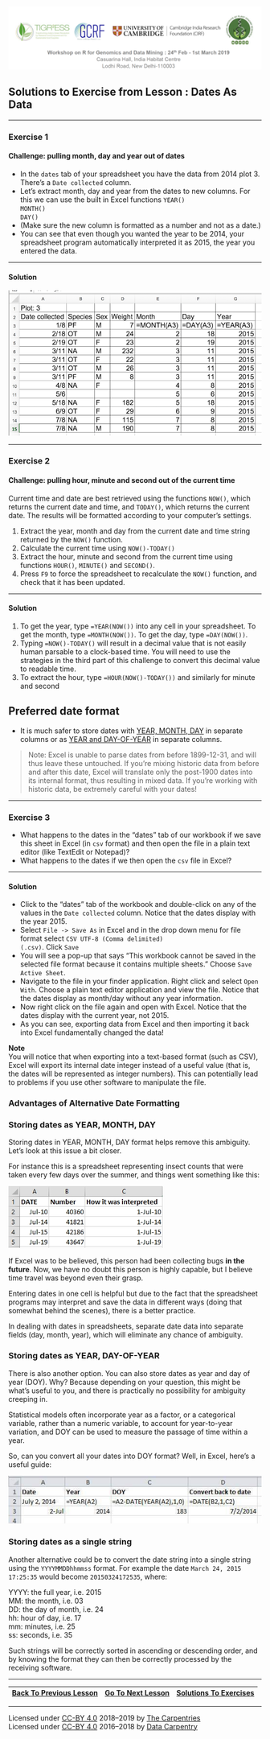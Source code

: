 <img src = /Images/R4R_header.png>

## Solutions to Exercise from Lesson : Dates As Data

---
### Exercise 1

#### Challenge: pulling month, day and year out of dates</p>

  * In the <code class="highlighter-rouge">dates</code> tab of your spreadsheet you have the data from 2014 plot 3. 
There’s a <code class="highlighter-rouge">Date collected</code> column.</li>
  * Let’s extract month, day and year from the dates to new columns. For this we  can use the built in Excel functions <code class="highlighter-rouge">YEAR()</code> <br><code class="highlighter-rouge">MONTH()</code>  <br />
<code class="highlighter-rouge">DAY()</code>
  * (Make sure the new column is formatted as a number and not as a date.)
  * You can see that even though you wanted the year to be 2014, your spreadsheet program automatically interpreted it as 2015, the year you entered the data.</p>
---
#### Solution
 <img src="/Images/solution_exercise_1_dates.png" alt="dates, exersize 1" />

---
### Exercise 2

#### Challenge: pulling hour, minute and second out of the current time</p>

Current time and date are best retrieved using the functions <code class="highlighter-rouge">NOW()</code>, which
returns the current date and time, and <code class="highlighter-rouge">TODAY()</code>, which returns the current
date. The results will be formatted according to your computer’s settings.</p>

1) Extract the year, month and day from the current date and time string returned by the <code class="highlighter-rouge">NOW()</code> function.
2) Calculate the current time using <code class="highlighter-rouge">NOW()-TODAY()</code>
3) Extract the hour, minute and second from the current time using functions <code class="highlighter-rouge">HOUR()</code>, <code class="highlighter-rouge">MINUTE()</code> and <code class="highlighter-rouge">SECOND()</code>.
4) Press <code class="highlighter-rouge">F9</code> to force the spreadsheet to recalculate the <code class="highlighter-rouge">NOW()</code> function, and check that it has been updated.
---
#### Solution
1) To get the year, type <code class="highlighter-rouge">=YEAR(NOW())</code> into any cell in your spreadsheet. To get the month, type <code class="highlighter-rouge">=MONTH(NOW())</code>. To get the day, type <code class="highlighter-rouge">=DAY(NOW())</code>.
2) Typing <code class="highlighter-rouge">=NOW()-TODAY()</code> will result in a decimal value that is not easily human parsable to a clock-based time. You will need to use the strategies in the third part of this challenge to convert this decimal value to readable time.
3) To extract the hour, type <code class="highlighter-rouge">=HOUR(NOW()-TODAY())</code> and similarly for minute and second
<h2 id="preferred-date-format">Preferred date format</h2>

* It is much safer to store dates with <a href="#day">YEAR, MONTH, DAY</a> in separate columns or as <a href="#doy">YEAR and DAY-OF-YEAR</a> in separate columns.</p>


<blockquote>
  <p>Note: Excel is unable to parse dates from before 1899-12-31, and will thus leave these untouched.  If you’re mixing historic data
from before and after this date, Excel will translate only the post-1900 dates into its internal format, thus resulting in mixed data.
If you’re working with historic data, be extremely careful with your dates!</p>
</blockquote>

---

### Exercise 3

* What happens to the dates in the “dates” tab of our workbook if we save this sheet in Excel (in <code class="highlighter-rouge">csv</code> format) and then open the file in a plain text editor (like TextEdit or Notepad)? 
* What happens to the dates if we then open the <code class="highlighter-rouge">csv</code> file in Excel?

---

#### Solution
- Click to the “dates” tab of the workbook and double-click on any of the values in the <code class="highlighter-rouge">Date collected</code> column. Notice that the dates display with the year 2015.
- Select <code class="highlighter-rouge">File -&gt; Save As</code> in Excel and in the drop down menu for file format select <code class="highlighter-rouge">CSV UTF-8 (Comma delimited) (.csv)</code>. Click <code class="highlighter-rouge">Save</code>
- You will see a pop-up that says “This workbook cannot be saved in the selected file format because it contains multiple sheets.” Choose <code class="highlighter-rouge">Save Active Sheet</code>.
- Navigate to the file in your finder application. Right click and select <code class="highlighter-rouge">Open With</code>. Choose a plain text editor application and view the file. Notice that the dates display as month/day without any year information.
- Now right click on the file again and open with Excel. Notice that the dates display with the current year, not 2015. <br />
- As you can see, exporting data from Excel and then importing it back into Excel fundamentally changed the data! 

<p><strong>Note</strong><br />
You will notice that when exporting into a text-based format (such as CSV), Excel will export its internal date integer instead of a useful value (that is, the dates will be represented as integer numbers). This can potentially lead to problems if you use other software to manipulate the file.</p>

<h3 id="advantages-of-alternative-date-formatting">Advantages of Alternative Date Formatting</h3>

<h3 id="-storing-dates-as-year-month-day"><a name="day"></a> Storing dates as YEAR, MONTH, DAY</h3>

<p>Storing dates in YEAR, MONTH, DAY format helps remove this ambiguity. Let’s look at this issue a bit closer.</p>

<p>For instance this is a spreadsheet representing insect counts that were taken every few days over the summer, and things went something like this:</p>

<p><img src="/Images/6_excel_dates_2.jpg" alt="So, so ambiguous, it's even confusing Excel" /></p>

<p>If Excel was to be believed, this person had been collecting bugs <strong>in the future</strong>. Now, we have no doubt this person is highly capable,
but I believe time travel was beyond even their grasp.</p>

<p>Entering dates in one cell is helpful but due to the fact that the spreadsheet programs may interpret and save the data in different ways
(doing that somewhat behind the scenes), there is a better practice.</p>

<p>In dealing with dates in spreadsheets, separate date data into separate fields (day, month, year), which will eliminate any chance of
ambiguity.</p>

<h3 id="-storing-dates-as-year-day-of-year"><a name="doy"></a> Storing dates as YEAR, DAY-OF-YEAR</h3>

<p>There is also another option. You can also store dates as year and day of year (DOY). Why? Because depending on your
question, this might be what’s useful to you, and there is practically no possibility for ambiguity creeping in.</p>

<p>Statistical models often incorporate year as a factor, or a categorical variable, rather than a numeric variable, to account for 
year-to-year variation, and DOY can be used to measure the passage of time within a year.</p>

<p>So, can you convert all your dates into DOY format? Well, in Excel, here’s a useful guide:</p>

<p><img src="/Images/7_excel_dates_3.jpg" alt="Kill that ambiguity before it bites you!" /></p>

<h3 id="-storing-dates-as-a-single-string"><a name="str"></a> Storing dates as a single string</h3>

<p>Another alternative could be to convert the date string
into a single string using the <code class="highlighter-rouge">YYYYMMDDhhmmss</code> format.
For example the date <code class="highlighter-rouge">March 24, 2015 17:25:35</code> would
become <code class="highlighter-rouge">20150324172535</code>, where:</p>

<p>YYYY:   the full year, i.e. 2015<br />
MM:     the month, i.e. 03<br />
DD:     the day of month, i.e. 24<br />
hh:     hour of day, i.e. 17<br />
mm:     minutes, i.e. 25<br />
ss:     seconds, i.e. 35</p>

<p>Such strings will be correctly sorted in ascending or descending order, and by
knowing the format they can then be correctly processed by the receiving
software.</p>


---

| <a href="/Documents/Day02_Problems.md"><span class="glyphicon glyphicon-menu-left" aria-hidden="true"></span><span class="sr-only">Back To Previous Lesson</span></a> | <a href="/Documents/Day03.md"><span class="glyphicon glyphicon-menu-right" aria-hidden="true"></span><span class="sr-only">Go To Next Lesson</span></a> | <a href="/Documents/Day02_Sol2.md"><span class="glyphicon glyphicon-menu-right" aria-hidden="true"></span><span class="sr-only">Solutions To Exercises</span></a> 
  | ---- | ----|---- | 
  
---
Licensed under <a href="">CC-BY 4.0</a> 2018–2019 by <a href="https://carpentries.org/">The Carpentries</a>
        <br>
Licensed under <a href="">CC-BY 4.0</a> 2016–2018 by <a href="http://datacarpentry.org">Data Carpentry</a>
	
